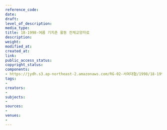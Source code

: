 ```yaml
---
reference_code: 
date: 
draft: 
level_of_description: 
media_type: 
title: 18-1998-여름 기지촌 활동 전체교양자료
description: 
weight: 
modified_at: 
created_at: 
link: 
public_access_status: 
copyright_status: 
components:
- https://jydh.s3.ap-northeast-2.amazonaws.com/RG-02-서여대협/1998/18-1998-여름+기지촌+활동+전체교양자료.pdf
tags:
- 
creators:
- 
subjects:
- 
sources:
- 
venues:
- 
---
```

